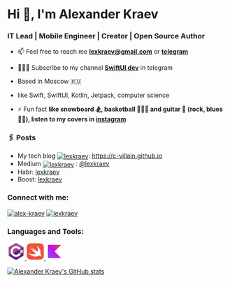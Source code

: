 <h1 align="left">Hi 👋, I'm Alexander Kraev</h1>
<h3 align="left">IT Lead | Mobile Engineer | Creator | Open Source Author</h3>
  
- 📫 Feel free to reach me **lexkraev@gmail.com** or **[telegram](https://t.me/lexkraev)**

- 👨🏻‍💻 Subscribe to my channel **[SwiftUI dev](https://t.me/swiftui_dev)** in telegram

- Based in Moscow 🇷🇺

- like Swift, SwiftUI, Kotlin, Jetpack, computer science

- ⚡ Fun fact **like snowboard 🏂, basketball 🏀⛹🏻 and guitar 🎸 (rock, blues 🤟🏻), listen to my covers in [instagram](http://instagram.com/lexkraev)**

<h3 align="left">🖇️ Posts</h3>

- My tech blog <a href="https://medium.com/lexkraev" target="blank"><img align="center" src="https://raw.githubusercontent.com/rahuldkjain/github-profile-readme-generator/master/src/images/icons/Social/github.svg" alt="lexkraev" height="30" width="40" /></a>: https://c-villain.github.io
- Medium <a href="https://medium.com/lexkraev" target="blank"><img align="center" src="https://raw.githubusercontent.com/rahuldkjain/github-profile-readme-generator/master/src/images/icons/Social/medium.svg" alt="lexkraev" height="30" width="40" /></a> : [@lexkraev](https://medium.com/@lexkraev)
- Habr: [lexkraev](https://habr.com/ru/users/lexkraev/posts)
- Boost: [lexkraev](https://boosty.to/lexkraev)

<h3 align="left">Connect with me:</h3>
<p align="left">
<a href="https://linkedin.com/in/alex-kraev" target="blank"><img align="center" src="https://raw.githubusercontent.com/rahuldkjain/github-profile-readme-generator/master/src/images/icons/Social/linked-in-alt.svg" alt="alex-kraev" height="30" width="40" /></a>
<a href="https://instagram.com/lexkraev" target="blank"><img align="center" src="https://raw.githubusercontent.com/rahuldkjain/github-profile-readme-generator/master/src/images/icons/Social/instagram.svg" alt="lexkraev" height="30" width="40" /></a>
</p>

<h3 align="left">Languages and Tools:</h3>
<p align="left"> <a href="https://www.w3schools.com/cs/" target="_blank"> <img src="https://raw.githubusercontent.com/devicons/devicon/master/icons/csharp/csharp-original.svg" alt="csharp" width="40" height="40"/> </a> <a href="https://developer.apple.com/swift/" target="_blank"> <img src="https://raw.githubusercontent.com/devicons/devicon/master/icons/swift/swift-original.svg" alt="swift" width="40" height="40"/> </a> <a href="https://kotlinlang.org" target="_blank"> <img src="https://raw.githubusercontent.com/devicons/devicon/master/icons/kotlin/kotlin-original.svg" alt="kotlin" width="40" height="40"/> </a> </p>

[![Alexander Kraev's GitHub stats](https://github-readme-stats.vercel.app/api?username=c-villain&show_icons=true)](https://github.com/anuraghazra/github-readme-stats)
